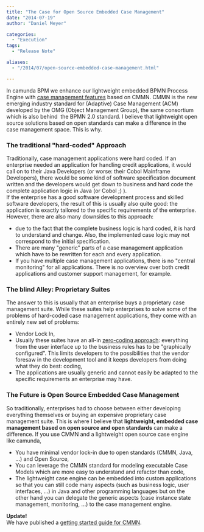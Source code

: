 ```yaml
---
title: "The Case for Open Source Embedded Case Management"
date: "2014-07-19"
author: "Daniel Meyer"

categories:
  - "Execution"
tags: 
  - "Release Note"

aliases:
  - "/2014/07/open-source-embedded-case-management.html"

---
```


<div>
<div>
In camunda BPM we enhance our lightweight embedded BPMN Process Engine with <a href="http://docs.camunda.org/latest/api-references/cmmn10/">case management features</a> based on CMMN. CMMN is the new emerging industry standard for (Adaptive) Case Management (ACM) developed by the OMG (Object Management Group), the same consortium which is also behind &nbsp;the BPMN 2.0 standard. I believe that lightweight open source solutions based on open standards can make a difference in the case management space. This is why.</div>
<h3>
The traditional "hard-coded" Approach</h3>
<div>
Traditionally, case management applications were hard coded. If an enterprise needed an application for handling credit applications, it would call on to their Java Developers (or worse: their Cobol Mainframe Developers), there would be some kind of software specification document written and the developers would get down to business and hard code the complete application logic in Java (or Cobol ;) ).</div>
<div>
If the enterprise has a good software development process and skilled software developers, the result of this is usually also quite good: the application is exactly tailored to the specific requirements of the enterprise. However, there are also many downsides to this approach: &nbsp;</div>
<div>
<ul>
<li>due to the fact that the complete business logic is hard coded, it is hard to understand and change. Also, the implemented case logic may not correspond to the initial specification.</li>
<li>There are many "generic" parts of a case management application which have to be rewritten for each and every application.</li>
<li>If you have multiple case management applications, there is no "central monitoring" for all applications. There is no overview over both credit applications and customer support management, for example.</li>
</ul>
<h3>
The blind Alley: Proprietary Suites</h3>
<div>
The answer to this is usually that an enterprise buys a proprietary case management suite. While these suites help enterprises to solve some of the problems of hard-coded case management applications, they come with an entirely new set of problems:</div>
</div>
<div>
<ul>
<li>Vendor Lock In,</li>
<li>Usually these suites have an all-in&nbsp;<a href="http://blog.camunda.org/2013/04/the-camunda-hypothesis.html">zero-coding approach</a>: everything from the user interface up to the business rules has to be "graphically configured". This limits developers to the possibilities that the vendor foresaw in the development tool and it keeps developers from doing what they do best: coding,</li>
<li>The applications are usually generic and cannot easily be adapted to the specific requirements an enterprise may have.</li>
</ul>
<h3>
The Future is Open Source Embedded Case Management</h3>
<div>
So traditionally, enterprises had to choose between either developing everything themselves or buying an expensive proprietary case management suite. This is where I believe that&nbsp;<b>lightweight, embedded case management based on open source and open standards</b>&nbsp;can make a difference. If you use CMMN and a lightweight open source case engine like camunda,</div>
<div>
<ul>
<li>You have minimal vendor lock-in due to open standards (CMMN, Java, ...) and Open Source,</li>
<div>
</div>
<li>You can leverage the CMMN standard for modeling executable Case Models which are more easy to understand and refactor than code,</li>
<li>The lightweight case engine can be embedded into custom applications so that you can still code many aspects (such as business logic, user interfaces, ...) in Java and other programming languages but on the other hand you can delegate the generic aspects (case instance state management, monitoring, ...) to the case management engine.</li>
</ul>
<div>
<b>Update!</b></div>
</div>
</div>
<div>
We have published a&nbsp;<a href="http://blog.camunda.org/2014/12/getting-started-cmmn-and-camunda.html">getting started guide for CMMN</a>.</div>

</div>